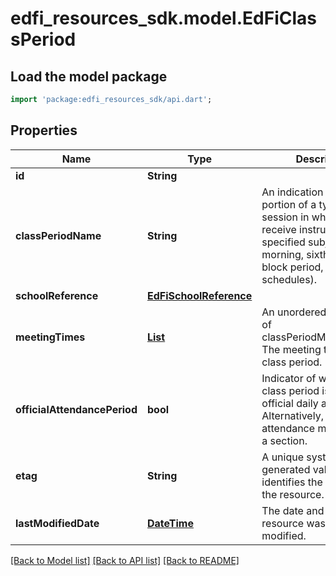 # edfi_resources_sdk.model.EdFiClassPeriod

## Load the model package
```dart
import 'package:edfi_resources_sdk/api.dart';
```

## Properties
Name | Type | Description | Notes
------------ | ------------- | ------------- | -------------
**id** | **String** |  | [optional] 
**classPeriodName** | **String** | An indication of the portion of a typical daily session in which students receive instruction in a specified subject (e.g., morning, sixth period, block period, or AB schedules). | 
**schoolReference** | [**EdFiSchoolReference**](EdFiSchoolReference.md) |  | 
**meetingTimes** | [**List<EdFiClassPeriodMeetingTime>**](EdFiClassPeriodMeetingTime.md) | An unordered collection of classPeriodMeetingTimes. The meeting time(s) for a class period. | [optional] [default to const []]
**officialAttendancePeriod** | **bool** | Indicator of whether this class period is used for official daily attendance. Alternatively, official daily attendance may be tied to a section. | [optional] 
**etag** | **String** | A unique system-generated value that identifies the version of the resource. | [optional] 
**lastModifiedDate** | [**DateTime**](DateTime.md) | The date and time the resource was last modified. | [optional] 

[[Back to Model list]](../README.md#documentation-for-models) [[Back to API list]](../README.md#documentation-for-api-endpoints) [[Back to README]](../README.md)


